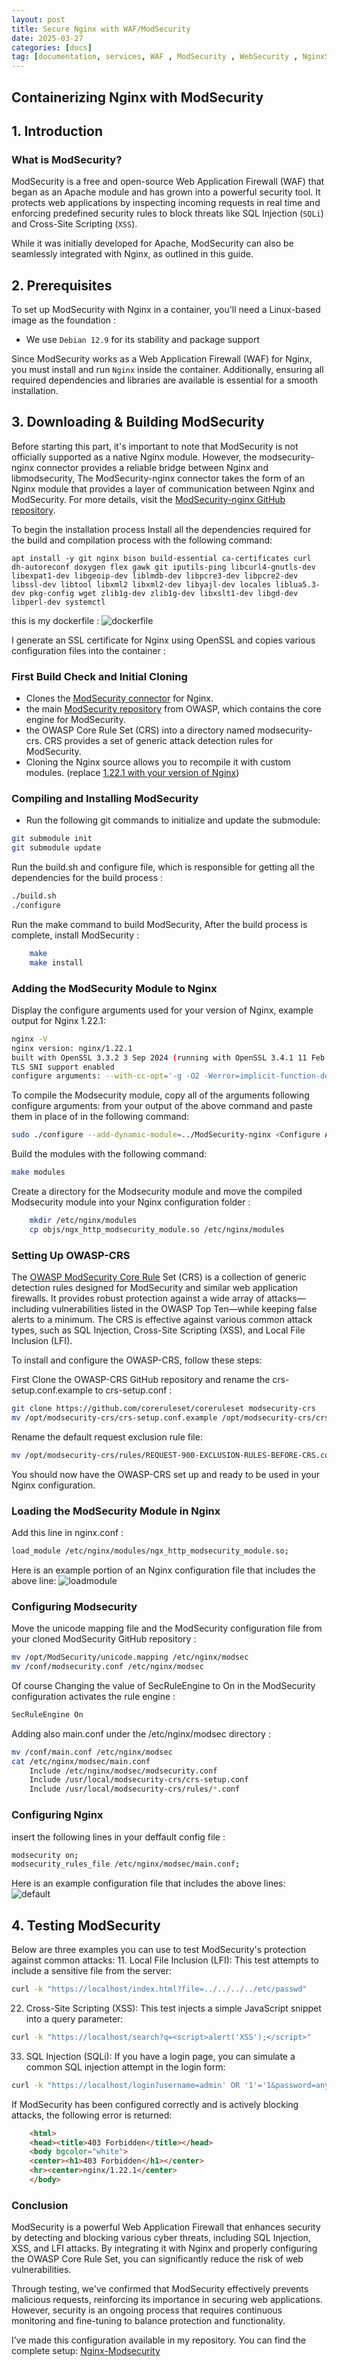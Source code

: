 ```yaml
---
layout: post
title: Secure Nginx with WAF/ModSecurity
date: 2025-03-27
categories: [docs]
tag: [documentation, services, WAF , ModSecurity , WebSecurity , NginxSecurity , CyberSecurity , ApplicationSecurity , OWASP , DDoSProtection , SecureWeb , Firewall , CyberSecurity , DevOps]
---
```


## Containerizing Nginx with ModSecurity

## 1. Introduction

### What is ModSecurity?
ModSecurity is a free and open-source Web Application Firewall (WAF) that began as an Apache module and has grown into a powerful security tool. It protects web applications by inspecting incoming requests in real time and enforcing predefined security rules to block threats like SQL Injection (`SQLi`) and Cross-Site Scripting (`XSS`).

While it was initially developed for Apache, ModSecurity can also be seamlessly integrated with Nginx, as outlined in this guide.

## 2. Prerequisites
To set up ModSecurity with Nginx in a container, you'll need a Linux-based image as the foundation :
* We use `Debian 12.9` for its stability and package support

Since ModSecurity works as a Web Application Firewall (WAF) for Nginx, you must install and run `Nginx` inside the container.
Additionally, ensuring all required dependencies and libraries are available is essential for a smooth installation.

## 3. Downloading & Building ModSecurity
Before starting this part, it's important to note that ModSecurity is not officially supported as a native Nginx module. However, the modsecurity-nginx connector provides a reliable bridge between Nginx and libmodsecurity, The ModSecurity-nginx connector takes the form of an Nginx module that provides a layer of communication between Nginx and ModSecurity.
For more details, visit the [ModSecurity-nginx GitHub repository](https://github.com/owasp-modsecurity/ModSecurity-nginx).

To begin the installation process
Install all the dependencies required for the build and compilation process with the following command:

`apt install -y git nginx bison build-essential ca-certificates curl dh-autoreconf doxygen flex gawk git iputils-ping libcurl4-gnutls-dev libexpat1-dev libgeoip-dev liblmdb-dev libpcre3-dev libpcre2-dev libssl-dev libtool libxml2 libxml2-dev libyajl-dev locales liblua5.3-dev pkg-config wget zlib1g-dev zlib1g-dev libxslt1-dev libgd-dev libperl-dev systemctl`

this is my dockerfile :
![dockerfile](/assets//dockerfile.png "dockerfile")


I generate an SSL certificate for Nginx using OpenSSL and copies various configuration files into the container :

### First Build Check and Initial Cloning
- Clones the [ModSecurity connector](https://github.com/SpiderLabs/ModSecurity-nginx.git) for Nginx. 
- the main [ModSecurity repository](https://github.com/owasp-modsecurity/ModSecurity.git) from OWASP, which contains the core engine for ModSecurity. 
- the OWASP Core Rule Set (CRS) into a directory named modsecurity-crs. CRS provides a set of generic attack detection rules for ModSecurity. 
- Cloning the Nginx source allows you to recompile it with custom modules.  (replace [1.22.1 with your version of Nginx](https://nginx.org/download/nginx-1.22.1.tar.gz))

### Compiling and Installing ModSecurity
-  Run the following git commands to initialize and update the submodule:
```bash
git submodule init
git submodule update
```
Run the build.sh and configure file, which is responsible for getting all the dependencies for the build process :
```bash
./build.sh
./configure
```
Run the make command to build ModSecurity, After the build process is complete, install ModSecurity :
```bash
    make
    make install
```

### Adding the ModSecurity Module to Nginx 

Display the configure arguments used for your version of Nginx,  example output for Nginx 1.22.1:
```bash
nginx -V
nginx version: nginx/1.22.1
built with OpenSSL 3.3.2 3 Sep 2024 (running with OpenSSL 3.4.1 11 Feb 2025)
TLS SNI support enabled
configure arguments: --with-cc-opt='-g -O2 -Werror=implicit-function-declaration -ffile-prefix-map=/build/reproducible-path/nginx-1.22.1=. -fstack-protector-strong -fstack-clash-protection -Wformat -Werror=format-security -fcf-protection -fPIC -Wdate-time -D_FORTIFY_SOURCE=2' --with-ld-opt='-Wl,-z,relro -Wl,-z,now -fPIC' --prefix=/usr/share/nginx --conf-path=/etc/nginx/nginx.conf --http-log-path=/var/log/nginx/access.log --error-log-path=stderr --lock-path=/var/lock/nginx.lock --pid-path=/run/nginx.pid --modules-path=/usr/lib/nginx/modules --http-client-body-temp-path=/var/lib/nginx/body --http-fastcgi-temp-path=/var/lib/nginx/fastcgi --http-proxy-temp-path=/var/lib/nginx/proxy --http-scgi-temp-path=/var/lib/nginx/scgi --http-uwsgi-temp-path=/var/lib/nginx/uwsgi --with-compat --with-debug --with-pcre-jit --with-http_ssl_module --with-http_stub_status_module --with-http_realip_module --with-http_auth_request_module --with-http_v2_module --with-http_v3_module --with-http_dav_module --with-http_slice_module --with-threads --with-http_addition_module --with-http_flv_module --with-http_gunzip_module --with-http_gzip_static_module --with-http_mp4_module --with-http_random_index_module --with-http_secure_link_module --with-http_sub_module --with-mail_ssl_module --with-stream_ssl_module --with-stream_ssl_preread_module --with-stream_realip_module --with-http_geoip_module=dynamic --with-http_image_filter_module=dynamic --with-http_perl_module=dynamic --with-http_xslt_module=dynamic --with-mail=dynamic --with-stream=dynamic --with-stream_geoip_module=dynamic
```

To compile the Modsecurity module, copy all of the arguments following configure arguments: from your output of the above command and paste them in place of <Configure Arguments> in the following command:
```bash
sudo ./configure --add-dynamic-module=../ModSecurity-nginx <Configure Arguments>
```

Build the modules with the following command:
```bash
make modules
```
Create a directory for the Modsecurity module  and move the compiled Modsecurity module into your Nginx configuration folder :
```bash
    mkdir /etc/nginx/modules
    cp objs/ngx_http_modsecurity_module.so /etc/nginx/modules
```

### Setting Up OWASP-CRS 

The [OWASP ModSecurity Core Rule](https://github.com/coreruleset/coreruleset) Set (CRS) is a collection of generic detection rules designed for ModSecurity and similar web application firewalls. It provides robust protection against a wide array of attacks—including vulnerabilities listed in the OWASP Top Ten—while keeping false alerts to a minimum. The CRS is effective against various common attack types, such as SQL Injection, Cross-Site Scripting (XSS), and Local File Inclusion (LFI).

To install and configure the OWASP-CRS, follow these steps:

First Clone the OWASP-CRS GitHub repository and rename the crs-setup.conf.example to crs-setup.conf :
```bash
git clone https://github.com/coreruleset/coreruleset modsecurity-crs
mv /opt/modsecurity-crs/crs-setup.conf.example /opt/modsecurity-crs/crs-setup.conf 
```
Rename the default request exclusion rule file:
```bash
mv /opt/modsecurity-crs/rules/REQUEST-900-EXCLUSION-RULES-BEFORE-CRS.conf.example /opt/modsecurity-crs/rules/REQUEST-900-EXCLUSION-RULES-BEFORE-CRS.conf
```
You should now have the OWASP-CRS set up and ready to be used in your Nginx configuration.

### Loading the ModSecurity Module in Nginx 
Add this line in nginx.conf :

```bash 
load_module /etc/nginx/modules/ngx_http_modsecurity_module.so;
```
Here is an example portion of an Nginx configuration file that includes the above line:
![loadmodule](/assets/loadmodule.png "loadmodule")

### Configuring Modsecurity
Move the unicode mapping file and the ModSecurity configuration file from your cloned ModSecurity GitHub repository :
```bash
mv /opt/ModSecurity/unicode.mapping /etc/nginx/modsec
mv /conf/modsecurity.conf /etc/nginx/modsec
```

Of course Changing the value of SecRuleEngine to On in the ModSecurity configuration activates the rule engine :
```bash
SecRuleEngine On
```

Adding  also main.conf under the /etc/nginx/modsec directory :
```bash
mv /conf/main.conf /etc/nginx/modsec
cat /etc/nginx/modsec/main.conf
    Include /etc/nginx/modsec/modsecurity.conf
    Include /usr/local/modsecurity-crs/crs-setup.conf
    Include /usr/local/modsecurity-crs/rules/*.conf

```

### Configuring Nginx
insert the following lines in your deffault config file :
```bash
modsecurity on;
modsecurity_rules_file /etc/nginx/modsec/main.conf;
```
Here is an example configuration file that includes the above lines:
![default](/assets/default.png "default")

## 4. Testing ModSecurity
Below are three examples you can use to test ModSecurity's protection against common attacks:
11. Local File Inclusion (LFI):
This test attempts to include a sensitive file from the server:
```bash
curl -k "https://localhost/index.html?file=../../../../etc/passwd"
```
22. Cross-Site Scripting (XSS):
This test injects a simple JavaScript snippet into a query parameter:
```bash
curl -k "https://localhost/search?q=<script>alert('XSS');</script>"
```
33. SQL Injection (SQLi):
If you have a login page, you can simulate a common SQL injection attempt in the login form:
```bash
curl -k "https://localhost/login?username=admin' OR '1'='1&password=anything"
```
If ModSecurity has been configured correctly and is actively blocking attacks, the following error is returned:

```html
    <html>
    <head><title>403 Forbidden</title></head>
    <body bgcolor="white">
    <center><h1>403 Forbidden</h1></center>
    <hr><center>nginx/1.22.1</center>
    </body>
```

### Conclusion
ModSecurity is a powerful Web Application Firewall that enhances security by detecting and blocking various cyber threats, including SQL Injection, XSS, and LFI attacks. By integrating it with Nginx and properly configuring the OWASP Core Rule Set, you can significantly reduce the risk of web vulnerabilities.

Through testing, we've confirmed that ModSecurity effectively prevents malicious requests, reinforcing its importance in securing web applications. However, security is an ongoing process that requires continuous monitoring and fine-tuning to balance protection and functionality.

I’ve made this configuration available in my repository. You can find the complete setup: [Nginx-Modsecurity](https://github.com/lazarus0x1337/nginx-modsecurity)
